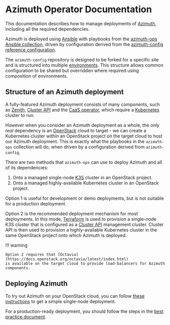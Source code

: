 # Azimuth Operator Documentation

This documentation describes how to manage deployments of
[Azimuth](https://github.com/stackhpc/azimuth), including all the required dependencies.

Azimuth is deployed using [Ansible](https://www.ansible.com/) with playbooks from the
[azimuth-ops Ansible collection](https://github.com/stackhpc/ansible-collection-azimuth-ops),
driven by configuration derived from the
[azimuth-config reference configuration](https://github.com/stackhpc/azimuth-config).

The `azimuth-config` repository is designed to be forked for a specific site and is structured
into multiple [environments](#environments). This structure allows common configuration to be
shared but overridden where required using composition of environments.

## Structure of an Azimuth deployment

A fully-featured Azimuth deployment consists of many components, such as
[Zenith](https://github.com/stackhpc/zenith), [Cluster API](https://cluster-api.sigs.k8s.io/)
and the [CaaS operator](https://github.com/stackhpc/azimuth-caas-operator), which
require a [Kubernetes](https://kubernetes.io/) cluster to run.

However when you consider an Azimuth deployment as a whole, the only _real_ dependency is
an [OpenStack](https://www.openstack.org/) cloud to target - we can create a Kubernetes
cluster within an OpenStack project on the target cloud to host our Azimuth deployment.
This is exactly what the playbooks in the `azimuth-ops` collection will do, when driven by
a configuration derived from `azimuth-config`.

There are two methods that `azimuth-ops` can use to deploy Azimuth and all of its
dependencies:

  1. Onto a managed single-node [K3S](https://k3s.io/) cluster in an OpenStack project.
  2. Onto a managed highly-available Kubernetes cluster in an OpenStack project.

Option 1 is useful for development or demo deployments, but is not suitable for a production
deployment.

Option 2 is the recommended deployment mechanism for most deployments. In this mode,
[Terraform](https://www.terraform.io/) is used to provision a single-node K3S cluster
that is configured as a [Cluster API](https://cluster-api.sigs.k8s.io/) management
cluster. Cluster API is then used to provision a highly-available Kubernetes cluster in
the same OpenStack project onto which Azimuth is deployed.

!!! warning

    Option 2 requires that [Octavia](https://docs.openstack.org/octavia/latest/index.html)
    is available on the target cloud to provide load-balancers for Azimuth components.

## Deploying Azimuth

To try out Azimuth on your OpenStack cloud, you can follow [these instructions](./try.md)
to get a simple single-node deployment.

For a production-ready deployment, you should follow the steps in the
[best practice document](./best-practice.md).
